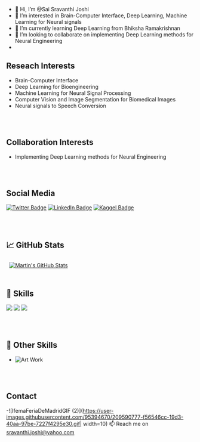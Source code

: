 - 👋 Hi, I’m @Sai Sravanthi Joshi
- 👀 I’m interested in Brain-Computer Interface, Deep Learning, Machine Learning for Neural signals
- 🌱 I’m currently learning Deep Learning from Bhiksha Ramakrishnan
- 💞️ I’m looking to collaborate on implementing Deep Learning methods for Neural Engineering 
- 

<!---
SaiSJoshi/SaiSJoshi is a ✨ special ✨ repository because its `README.md` (this file) appears on your GitHub profile.
You can click the Preview link to take a look at your changes.
--->

## Reseach Interests 
- Brain-Computer Interface
- Deep Learning for Bioengineering
- Machine Learning for Neural Signal Processing
- Computer Vision and Image Segmentation for Biomedical Images 
- Neural signals to Speech Conversion

<br>
<br>

## Collaboration Interests 
- Implementing Deep Learning methods for Neural Engineering

<br>
<br>

## Social Media

[![Twitter Badge](https://img.shields.io/badge/Twitter-Profile-informational?style=flat&logo=twitter&logoColor=white&color=1CA2F1)](https://twitter.com/srav_joshi)
[![LinkedIn Badge](https://img.shields.io/badge/LinkedIn-Profile-informational?style=flat&logo=linkedin&logoColor=white&color=0D76A8)](https://www.linkedin.com/in/sai-sravanthi-joshi/)
[![Kaggel Badge](https://img.shields.io/badge/Kaggel-Profile-informational?style=flat&logo=codepen&logoColor=white&color=black)]([https:](https://www.kaggle.com/saisravanthijoshi))
  
  
<br>
<br>

## &#x1f4c8; GitHub Stats

<!-- <br>

<a href="https://github.com/SaiSJoshir">
  <img align="center" style="margin:0.5rem" src="https://github-readme-stats.vercel.app/api/top-langs/?username=SaiSJoshi&hide=html,css&title_color=ffffff&text_color=c9cacc&icon_color=4AB197&bg_color=1A2B34" />
</a> -->

<a href="https://github.com/SaiSJoshi">
  <img align="center" style="margin:0.5rem" src="https://github-readme-stats.vercel.app/api?username=SaiSJoshi&show_icons=true&line_height=27&count_private=true&title_color=ffffff&text_color=c9cacc&icon_color=4AB097&bg_color=1A2B34" alt="Martin's GitHub Stats" />
</a>

<br>
<br>

## 💼 Skills

![]([https://img.shields.io/badge/Code-Python-informational?style=flat&logo=angular&logoColor=white&color=4AB197](https://img.shields.io/pypi/pyversions/Python?style=flat-square))
![](https://img.shields.io/badge/Code-MATLAB-informational?style=flat&logo=ionic&logoColor=white&color=4AB197)
![](https://img.shields.io/badge/Code-MySQL-informational?style=flat&logo=MySQL&logoColor=white&color=4AB197)


<br>
<br>

## 💼 Other Skills
- ![Art Work](https://www.behance.net/sravanthijoshi)


<br>
<br>

## Contact
-![IfemaFeriaDeMadridGIF (2)](https://user-images.githubusercontent.com/95394670/209590777-f56546cc-19d3-40aa-97be-7227f4295e30.gif| width=10)
📫 Reach me on sravanthi.joshi@yahoo.com
